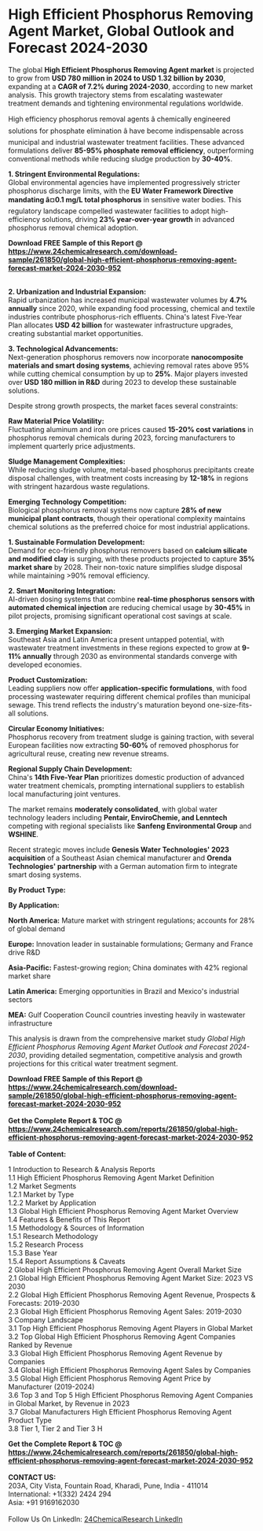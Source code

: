 <h1>High Efficient Phosphorus Removing Agent Market, Global Outlook and Forecast 2024-2030</h1><p>The global <strong>High Efficient Phosphorus Removing Agent market</strong> is projected to grow from <strong>USD 780 million in 2024 to USD 1.32 billion by 2030</strong>, expanding at a <strong>CAGR of 7.2% during 2024-2030</strong>, according to new market analysis. This growth trajectory stems from escalating wastewater treatment demands and tightening environmental regulations worldwide.</p><p>High efficiency phosphorus removal agents â chemically engineered solutions for phosphate elimination â have become indispensable across municipal and industrial wastewater treatment facilities. These advanced formulations deliver <strong>85-95% phosphate removal efficiency</strong>, outperforming conventional methods while reducing sludge production by <strong>30-40%</strong>.</p><p><strong>1. Stringent Environmental Regulations:</strong><br>
Global environmental agencies have implemented progressively stricter phosphorus discharge limits, with the <strong>EU Water Framework Directive mandating â¤0.1 mg/L total phosphorus</strong> in sensitive water bodies. This regulatory landscape compelled wastewater facilities to adopt high-efficiency solutions, driving <strong>23% year-over-year growth</strong> in advanced phosphorus removal chemical adoption.</p><div><b>Download FREE Sample of this Report @ 
            <a href="https://www.24chemicalresearch.com/download-sample/261850/global-high-efficient-phosphorus-removing-agent-forecast-market-2024-2030-952">
            https://www.24chemicalresearch.com/download-sample/261850/global-high-efficient-phosphorus-removing-agent-forecast-market-2024-2030-952</a></b></div><br><p><strong>2. Urbanization and Industrial Expansion:</strong><br>
Rapid urbanization has increased municipal wastewater volumes by <strong>4.7% annually</strong> since 2020, while expanding food processing, chemical and textile industries contribute phosphorus-rich effluents. China's latest Five-Year Plan allocates <strong>USD 42 billion</strong> for wastewater infrastructure upgrades, creating substantial market opportunities.</p><p><strong>3. Technological Advancements:</strong><br>
Next-generation phosphorus removers now incorporate <strong>nanocomposite materials and smart dosing systems</strong>, achieving removal rates above 95% while cutting chemical consumption by up to <strong>25%</strong>. Major players invested over <strong>USD 180 million in R&amp;D</strong> during 2023 to develop these sustainable solutions.</p><p>Despite strong growth prospects, the market faces several constraints:</p><p><strong>Raw Material Price Volatility:</strong><br>
	Fluctuating aluminum and iron ore prices caused <strong>15-20% cost variations</strong> in phosphorus removal chemicals during 2023, forcing manufacturers to implement quarterly price adjustments.</p><p><strong>Sludge Management Complexities:</strong><br>
	While reducing sludge volume, metal-based phosphorus precipitants create disposal challenges, with treatment costs increasing by <strong>12-18%</strong> in regions with stringent hazardous waste regulations.</p><p><strong>Emerging Technology Competition:</strong><br>
	Biological phosphorus removal systems now capture <strong>28% of new municipal plant contracts</strong>, though their operational complexity maintains chemical solutions as the preferred choice for most industrial applications.</p><p><strong>1. Sustainable Formulation Development:</strong><br>
Demand for eco-friendly phosphorus removers based on <strong>calcium silicate and modified clay</strong> is surging, with these products projected to capture <strong>35% market share</strong> by 2028. Their non-toxic nature simplifies sludge disposal while maintaining &gt;90% removal efficiency.</p><p><strong>2. Smart Monitoring Integration:</strong><br>
AI-driven dosing systems that combine <strong>real-time phosphorus sensors with automated chemical injection</strong> are reducing chemical usage by <strong>30-45%</strong> in pilot projects, promising significant operational cost savings at scale.</p><p><strong>3. Emerging Market Expansion:</strong><br>
Southeast Asia and Latin America present untapped potential, with wastewater treatment investments in these regions expected to grow at <strong>9-11% annually</strong> through 2030 as environmental standards converge with developed economies.</p><p><strong>Product Customization:</strong><br>
	Leading suppliers now offer <strong>application-specific formulations</strong>, with food processing wastewater requiring different chemical profiles than municipal sewage. This trend reflects the industry's maturation beyond one-size-fits-all solutions.</p><p><strong>Circular Economy Initiatives:</strong><br>
	Phosphorus recovery from treatment sludge is gaining traction, with several European facilities now extracting <strong>50-60%</strong> of removed phosphorus for agricultural reuse, creating new revenue streams.</p><p><strong>Regional Supply Chain Development:</strong><br>
	China's <strong>14th Five-Year Plan</strong> prioritizes domestic production of advanced water treatment chemicals, prompting international suppliers to establish local manufacturing joint ventures.</p><p>The market remains <strong>moderately consolidated</strong>, with global water technology leaders including <strong>Pentair, EnviroChemie, and Lenntech</strong> competing with regional specialists like <strong>Sanfeng Environmental Group</strong> and <strong>WSHINE</strong>.</p><p>Recent strategic moves include <strong>Genesis Water Technologies' 2023 acquisition</strong> of a Southeast Asian chemical manufacturer and <strong>Orenda Technologies' partnership</strong> with a German automation firm to integrate smart dosing systems.</p><p><strong>By Product Type:</strong></p><p><strong>By Application:</strong></p><p><strong>North America:</strong> Mature market with stringent regulations; accounts for 28% of global demand</p><p><strong>Europe:</strong> Innovation leader in sustainable formulations; Germany and France drive R&amp;D</p><p><strong>Asia-Pacific:</strong> Fastest-growing region; China dominates with 42% regional market share</p><p><strong>Latin America:</strong> Emerging opportunities in Brazil and Mexico's industrial sectors</p><p><strong>MEA:</strong> Gulf Cooperation Council countries investing heavily in wastewater infrastructure</p><p>This analysis is drawn from the comprehensive market study <em>Global High Efficient Phosphorus Removing Agent Market Outlook and Forecast 2024-2030</em>, providing detailed segmentation, competitive analysis and growth projections for this critical water treatment segment.</p><div><b>Download FREE Sample of this Report @ 
            <a href="https://www.24chemicalresearch.com/download-sample/261850/global-high-efficient-phosphorus-removing-agent-forecast-market-2024-2030-952">
            https://www.24chemicalresearch.com/download-sample/261850/global-high-efficient-phosphorus-removing-agent-forecast-market-2024-2030-952</a></b></div><br><div><b>Get the Complete Report & TOC @ 
            <a href="https://www.24chemicalresearch.com/reports/261850/global-high-efficient-phosphorus-removing-agent-forecast-market-2024-2030-952">
            https://www.24chemicalresearch.com/reports/261850/global-high-efficient-phosphorus-removing-agent-forecast-market-2024-2030-952</a></b></div><br>
            <b>Table of Content:</b><p>1 Introduction to Research & Analysis Reports<br />
    1.1 High Efficient Phosphorus Removing Agent Market Definition<br />
    1.2 Market Segments<br />
        1.2.1 Market by Type<br />
        1.2.2 Market by Application<br />
    1.3 Global High Efficient Phosphorus Removing Agent Market Overview<br />
    1.4 Features & Benefits of This Report<br />
    1.5 Methodology & Sources of Information<br />
        1.5.1 Research Methodology<br />
        1.5.2 Research Process<br />
        1.5.3 Base Year<br />
        1.5.4 Report Assumptions & Caveats<br />
2 Global High Efficient Phosphorus Removing Agent Overall Market Size<br />
    2.1 Global High Efficient Phosphorus Removing Agent Market Size: 2023 VS 2030<br />
    2.2 Global High Efficient Phosphorus Removing Agent Revenue, Prospects & Forecasts: 2019-2030<br />
    2.3 Global High Efficient Phosphorus Removing Agent Sales: 2019-2030<br />
3 Company Landscape<br />
    3.1 Top High Efficient Phosphorus Removing Agent Players in Global Market<br />
    3.2 Top Global High Efficient Phosphorus Removing Agent Companies Ranked by Revenue<br />
    3.3 Global High Efficient Phosphorus Removing Agent Revenue by Companies<br />
    3.4 Global High Efficient Phosphorus Removing Agent Sales by Companies<br />
    3.5 Global High Efficient Phosphorus Removing Agent Price by Manufacturer (2019-2024)<br />
    3.6 Top 3 and Top 5 High Efficient Phosphorus Removing Agent Companies in Global Market, by Revenue in 2023<br />
    3.7 Global Manufacturers High Efficient Phosphorus Removing Agent Product Type<br />
    3.8 Tier 1, Tier 2 and Tier 3 H</p><div><b>Get the Complete Report & TOC @ 
            <a href="https://www.24chemicalresearch.com/reports/261850/global-high-efficient-phosphorus-removing-agent-forecast-market-2024-2030-952">
            https://www.24chemicalresearch.com/reports/261850/global-high-efficient-phosphorus-removing-agent-forecast-market-2024-2030-952</a></b></div><br><b>CONTACT US:</b><br>
            203A, City Vista, Fountain Road, Kharadi, Pune, India - 411014<br>
            International: +1(332) 2424 294<br>
            Asia: +91 9169162030 <br><br>
            Follow Us On LinkedIn: <a href="https://www.linkedin.com/company/24chemicalresearch/">24ChemicalResearch LinkedIn</a>